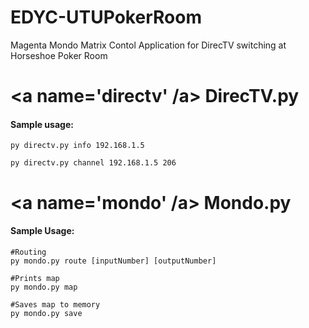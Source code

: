 EDYC-UTUPokerRoom
=================

Magenta Mondo Matrix Contol Application for DirecTV switching at Horseshoe Poker Room

<a name='directv' /a>
DirecTV.py
==========

#### Sample usage:
```
py directv.py info 192.168.1.5
```
```
py directv.py channel 192.168.1.5 206
```

<a name='mondo' /a>
Mondo.py
========

#### Sample Usage:

```
#Routing
py mondo.py route [inputNumber] [outputNumber]
```
```
#Prints map
py mondo.py map
```
```
#Saves map to memory
py mondo.py save
```